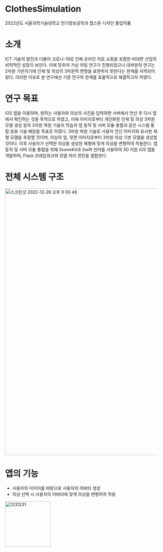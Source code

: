 # ClothesSimulation
2022년도 서울과학기술대학교 전기정보공학과 캡스톤 디자인 졸업작품

# 소개
ICT 기술의 발전과 더불어 코로나-19로 인해 온라인 의료 쇼핑을 포함한 비대면 산업의 비약적인 성장이 보인다. 이에 맞추어 가상 피팅 연구가 진행되었으나 대부분의 연구는 2차원 기반이기에 인체 및 의상의 3차원적 변형을 표현하지 못한다는 한계를 지적되어왔다. 이러한 이유로 본 연구에선 기존 연구의 한계를 효율적으로 해결하고자 하였다.

# 연구 목표
iOS 앱을 이용하며, 원하는 사용자와 의상의 사진을 입력하면 서버에서 연산 후 다시 앱에서 확인하는 것을 목적으로 하였고, 이에 이미지로부터 개인화된 인체 및 의상 3차원 모델 생성 등의 3차원 복원 기술의 학습과 앱 동작 및 서버 모듈 통합과 같은 시스템 통합 응용 기술 배양을 목표로 하였다.
3차원 복원 기술로 사용자 전신 이미지와 유사한 체형 모델을 추정할 것이며, 의상의 앞, 뒷면 이미지로부터 3차원 의상 기본 모델을 생성할 것이다. 이후 사용자가 선택한 의상을 생성된 체형에 맞게 의상을 변형하여 착용한다.
앱 동작 및 서버 모듈 통합을 위해 SceneKit과 Swift 언어를 사용하여 3D 지원 iOS 앱을 개발하며, Flask 프레임워크와 모델 처리 엔진을 결합한다.

# 전체 시스템 구조
<img width="878" alt="스크린샷 2022-12-26 오후 9 00 48" src="https://user-images.githubusercontent.com/78123636/209546681-a7db904d-4de3-48d2-a591-7c9d160a8d15.png">

# 앱의 기능
- 사용자의 이미지를 바탕으로 사용자의 아바타 생성
- 의상 선택 시 사용자의 아바타에 맞게 의상을 변형하여 착용
<img width="150" alt="1231231" src="https://user-images.githubusercontent.com/78123636/208248565-9af2dc03-4d64-4095-8b0b-4caf714fa0a6.png">
